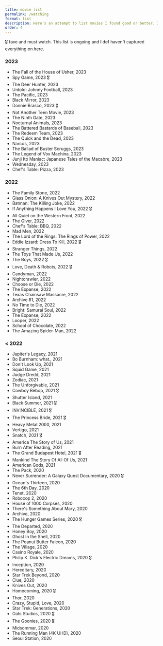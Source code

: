 ```yaml
---
title: movie list
permalink: /watching
format: list
description: Here's an attempt to list movies I found good or better. I'll try and do mini-reviews when I can. 🎬 🎥
order: 4
---
```


🎖️ fave and must watch. This list is ongoing and I def haven't captured everything on here.

### 2023
- The Fall of the House of Usher, 2023
- Spy Game, 2023 🎖️
- The Deer Hunter, 2023
- Untold: Johnny Football, 2023
- The Pacific, 2023
- Black Mirror, 2023
- Donnie Brasco, 2023 🎖️
- Not Another Teen Movie, 2023
- The Ninth Gate, 2023
- Nocturnal Animals, 2023
- The Battered Bastards of Baseball, 2023
- The Redeem Team, 2023
- The Quick and the Dead, 2023
- Narcos, 2023
- The Ballad of Buster Scruggs, 2023
- The Legend of Vox Machina, 2023
- Junji Ito Maniac: Japanese Tales of the Macabre, 2023
- Wednesday, 2023
- Chef's Table: Pizza, 2023

### 2022
- The Family Stone, 2022
- Glass Onion: A Knives Out Mystery, 2022
- Batman: The Killing Joke, 2022 
- If Anything Happens I Love You, 2022 🎖️
- All Quiet on the Western Front, 2022
- The Giver, 2022
- Chef's Table: BBQ, 2022
- Mad Men, 2022
- The Lord of the Rings: The Rings of Power, 2022
- Eddie Izzard: Dress To Kill, 2022 🎖️
- Stranger Things, 2022
- The Toys That Made Us, 2022
- The Boys, 2022 🎖️
- Love, Death & Robots, 2022 🎖️
- Candyman, 2022
- Nightcrawler, 2022
- Choose or Die, 2022
- The Expanse, 2022
- Texas Chainsaw Massacre, 2022
- Archive 81, 2022
- No Time to Die, 2022
- Bright: Samurai Soul, 2022
- The Expanse, 2022
- Looper, 2022
- School of Chocolate, 2022
- The Amazing Spider-Man, 2022

### < 2022
- Jupiter's Legacy, 2021
- Bo Burnham: what., 2021
- Don't Look Up, 2021
- Squid Game, 2021
- Judge Dredd, 2021
- Zodiac, 2021
- The Unforgivable, 2021
- Cowboy Bebop, 2021 🎖️
- Shutter Island, 2021
- Black Summer, 2021 🎖️
- INVINCIBLE, 2021 🎖️
- The Princess Bride, 2021 🎖️
- Heavy Metal 2000, 2021
- Vertigo, 2021
- Snatch, 2021 🎖️
- America The Story of Us, 2021
- Burn After Reading, 2021
- The Grand Budapest Hotel, 2021 🎖️
- Mankind The Story Of All Of Us, 2021
- American Gods, 2021
- The Pack, 2020
- Never Surrender: A Galaxy Quest Documentary, 2020 🎖️
- Ocean's Thirteen, 2020
- The 6th Day, 2020
- Tenet, 2020
- Robocop 2, 2020
- House of 1000 Corpses, 2020
- There's Something About Mary, 2020
- Archive, 2020
- The Hunger Games Series, 2020 🎖️
- The Departed, 2020
- Honey Boy, 2020
- Ghost In the Shell, 2020
- The Peanut Butter Falcon, 2020
- The Village, 2020
- Casino Royale, 2020
- Philip K. Dick's Electric Dreams, 2020 🎖️
- Inception, 2020
- Hereditary, 2020
- Star Trek Beyond, 2020
- Clue, 2020
- Knives Out, 2020
- Homecoming, 2020 🎖️
- Thor, 2020
- Crazy, Stupid, Love, 2020
- Star Trek: Generations, 2020
- Oats Studios, 2020 🎖️
- The Goonies, 2020 🎖️
- Midsommar, 2020
- The Running Man (4K UHD), 2020
- Seoul Station, 2020
